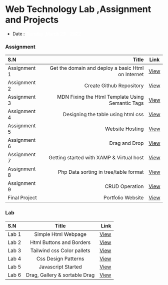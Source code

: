 



# Web Technology Lab ,Assignment and Projects
- Date :  <span style="color: #fff">Tuesday ,March 29 - 2022</span>









### Assignment 
| S.N      |   Title | Link | 
| :---        |              ---: | :----:   |
| Assignment 1      |Get the domain and deploy a basic Html on Internet       |   [View](./Assignment/Assignment1/)|
| Assignment 2      |  Create Github Repository     |  [View](./Assignment)|
| Assignment 3      |  MDN Fixing the Html Template Using Semantic Tags      |  [View](./Assignment/Assignment3/)|
| Assignment 4      |  Designing the table using html css     |  [View](./Assignment/Assignment4/)|
| Assignment 5      |  Website Hosting     |  [View](./Assignment/Assignment5/)|
| Assignment 6      |  Drag and Drop    |  [View](./Assignment/Assignment6/)|
| Assignment 7      |  Getting started with XAMP & Virtual host    |  [View](./Assignment/Assignment7/)|
| Assignment 8      |  Php Data sorting in tree/table format     |  [View](./Assignment/Assignment8/)|
| Assignment 9      |  CRUD Operation     |  [View](./Assignment/Assignment9/)|
| Final Project      |  Portfolio Website     |  [View](./Assignment/Final-Project/)|




### Lab 
| S.N      | Title | Link    |
| :---        |    :----:   |          ---: |
| Lab 1      | Simple Html Webpage     |  [View](./Lab/Lab1/)|
| Lab 2      |Html Buttons and Borders    |  [View](./Lab/Lab2/)|
| Lab 3      |Tailwind css Color pallets  |  [View](./Lab/Lab3/)|
| Lab 4      |Css Design Patterns    |  [View](./Lab/Lab4/)|
| Lab 5      |Javascript Started  |  [View](./Lab/Lab5/)|
| Lab 6      |Drag, Gallery & sortable Drag |  [View](./Lab/Lab5/)|



<!-- 1. About HTTP protocol/ Technology used in web with short notes. -->
